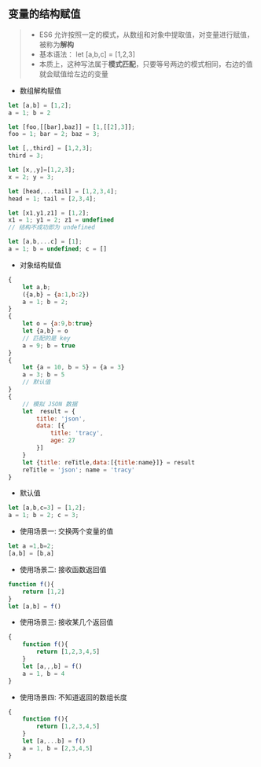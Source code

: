 ## 变量的结构赋值
>* ES6 允许按照一定的模式，从数组和对象中提取值，对变量进行赋值，被称为**解构**
>* 基本语法： let [a,b,c] = [1,2,3]
>* 本质上，这种写法属于**模式匹配**，只要等号两边的模式相同，右边的值就会赋值给左边的变量
- 数组解构赋值
``` javascript
let [a,b] = [1,2];
a = 1; b = 2

let [foo,[[bar],baz]] = [1,[[2],3]];
foo = 1; bar = 2; baz = 3;

let [,,third] = [1,2,3];
third = 3;

let [x,,y]=[1,2,3];
x = 2; y = 3;

let [head,...tail] = [1,2,3,4];
head = 1; tail = [2,3,4];

let [x1,y1,z1] = [1,2];
x1 = 1; y1 = 2; z1 = undefined
// 结构不成功即为 undefined

let [a,b,...c] = [1];
a = 1; b = undefined; c = []

```
- 对象结构赋值
```javascript
{
    let a,b;
    ({a,b} = {a:1,b:2})
    a = 1; b = 2;
}
{
    let o = {a:9,b:true}
    let {a,b} = o
    // 匹配的是 key
    a = 9; b = true
}
{
    let {a = 10, b = 5} = {a = 3}
    a = 3; b = 5
    // 默认值
}
{
    // 模拟 JSON 数据
    let  result = {
        title: 'json',
        data: [{
            title: 'tracy',
            age: 27
        }]
    }
    let {title: reTitle,data:[{title:name}]} = result
    reTitle = 'json'; name = 'tracy'
}

```
- 默认值
``` javascript
let [a,b,c=3] = [1,2];
a = 1; b = 2; c = 3;
```

- 使用场景一: 交换两个变量的值
```javascript
let a =1,b=2;
[a,b] = [b,a]
```
- 使用场景二: 接收函数返回值
```javascript
function f(){
    return [1,2]
}
let [a,b] = f()
```
- 使用场景三: 接收某几个返回值
```javascript
{   
    function f(){
        return [1,2,3,4,5]
    }
    let [a,,,b] = f()
    a = 1, b = 4
}
```
- 使用场景四: 不知道返回的数组长度
```javascript
{
    function f(){
        return [1,2,3,4,5]
    }
    let [a,...b] = f()
    a = 1, b = [2,3,4,5]
}
```